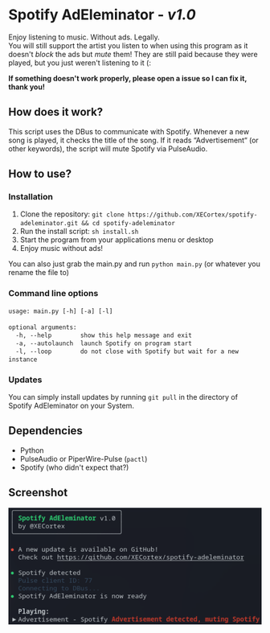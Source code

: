 # Spotify AdEleminator - _v1.0_
Enjoy listening to music. Without ads. Legally.\
You will still support the artist you listen to when using this program as it doesn't _block_ the ads but _mute_ them! They are still paid because they were played, but you just weren't listening to it (:

**If something doesn't work properly, please open a issue so I can fix it, thank you!**

## How does it work?
This script uses the DBus to communicate with Spotify.
Whenever a new song is played, it checks the title of the song. If it reads “Advertisement“ (or other keywords), the script will mute Spotify via PulseAudio.

## How to use?
### Installation
1. Clone the repository: `git clone https://github.com/XECortex/spotify-adeleminator.git && cd spotify-adeleminator`
2. Run the install script: `sh install.sh`
3. Start the program from your applications menu or desktop
4. Enjoy music without ads!

You can also just grab the main.py and run `python main.py` (or whatever you rename the file to)

### Command line options
```
usage: main.py [-h] [-a] [-l]

optional arguments:
  -h, --help        show this help message and exit
  -a, --autolaunch  launch Spotify on program start
  -l, --loop        do not close with Spotify but wait for a new instance
```

### Updates
You can simply install updates by running `git pull` in the directory of Spotify AdEleminator on your System.

## Dependencies
- Python
- PulseAudio or PiperWire-Pulse (`pactl`)
- Spotify (who didn't expect that?)

## Screenshot
![Screenshot](https://raw.githubusercontent.com/XECortex/spotify-adeleminator/main/screenshot.png)
